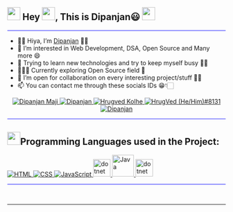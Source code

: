 
<!--
**Dipanjan107/Dipanjan107** is a ✨ _special_ ✨ repository because its `README.md` (this file) appears on your GitHub profile.

Here are some ideas to get you started:

- 🔭 I’m currently working on ...
- 🌱 I’m currently learning ...
- 👯 I’m looking to collaborate on ...
- 🤔 I’m looking for help with ...
- 💬 Ask me about ...
- 📫 How to reach me: ...
- 😄 Pronouns: ...
- ⚡ Fun fact: ...
-->
## <img src="https://media.giphy.com/media/iY8CRBdQXODJSCERIr/giphy.gif" width="30px"> Hey <img src="https://raw.githubusercontent.com/nixin72/nixin72/master/wave.gif" width="30px" />, This is Dipanjan😃 <img src="https://media.giphy.com/media/iY8CRBdQXODJSCERIr/giphy.gif" width="30px">

<hr style="height:2px;border-width:1;border-radius: 5px;color:gray;background-color:#8080ff">

- 👋🏻 Hiya, I’m <a href="#">Dipanjan</a> ✌🏻 <br/> 
- 👀 I’m interested in Web Development, DSA, Open Source and Many more 😄<br/>
- 🌱 Trying to learn new technologies and try to keep myself busy 🤵🏻 <br/>
- 👨🏻‍💻 Currently exploring Open Source field 📱</br>
- 💞️ I’m open for collaboration on every interesting project/stuff ✌🏻<br/>
- 📫 You can contact me through these socials IDs 😁👇🏻  <br/>

<!-----Social Accounts------>

<p align="center">

<a href="https://www.linkedin.com/in/dipanjan-maji1999/">
<img border="0" alt="Dipanjan Maji" src="https://img.icons8.com/doodle/40/000000/linkedin--v2.png"/>
</a>

<a href="https://twitter.com/dipanjanmaji2">
<img border="0" alt="Dipanjan" src="https://img.icons8.com/nolan/40/twitter.png"/>
</a>

<a href="#">
<img border="0" alt="Hrugved Kolhe" src="https://img.icons8.com/doodle/38/000000/instagram--v1.png"/>
</a>


<a href="#">
<img border="0" alt="HrugVed (He/Him)#8131" src="https://img.icons8.com/fluent/42/000000/discord-logo.png"/>
</a>

<a href="mailto:dipanjanmaji45@gmail.com">
<img border="0" alt="Dipanjan" src="https://img.icons8.com/doodle/38/000000/gmail-new.png"/>
</a>
</p>

<!--  <a href="https://tawk.to/chat/61001d75d6e7610a49ad3be2/1fbk764uk">
<img border="0" alt="yawk.to" src="https://img.icons8.com/fluent/42/000000/discord-logo.png"/>
</a> -->
 
<hr style="height:2px;border-width:1;border-radius: 5px;color:#8080ff;background-color:#8080ff">

<!------------------- Languages used by me ----------------------->

## <img src="https://media.giphy.com/media/iY8CRBdQXODJSCERIr/giphy.gif" width="30px">Programming Languages used in the Project:


<a href="https://html.com/#What_is_HTML">
<img border="0" alt="HTML" src="https://img.icons8.com/color/48/000000/html-5--v1.png"/>
</a>

<a href="https://en.wikipedia.org/wiki/CSS">
<img border="0" alt="CSS" src="https://img.icons8.com/color/48/000000/css3.png"/>
</a>

<a href="https://www.javascript.com/">
<img border="0" alt="JavaScript" src="https://img.icons8.com/color/50/000000/javascript--v1.png"/>
</a>

<a href="https://reactjs.org/">
<img border="0" alt="dotnet" src="https://www.pinclipart.com/picdir/big/537-5374089_react-js-logo-clipart.png" height="40" width="40"/>
</a>

<a href="https://www.java.com/en/">
<img border="0" alt="Java" src="https://cdn.iconscout.com/icon/free/png-256/java-60-1174953.png" height="50" width="50"/>
</a>

<a href="https://dotnet.microsoft.com/en-us/">
<img border="0" alt="dotnet" src="https://upload.wikimedia.org/wikipedia/commons/a/a3/.NET_Logo.svg" height="40" width="40"/>
</a>




</br>
<hr style="height:2px;#8080ffborder-width:0;border-radius: 5px;color:gray;background-color:#8080ff">
</br>

---
